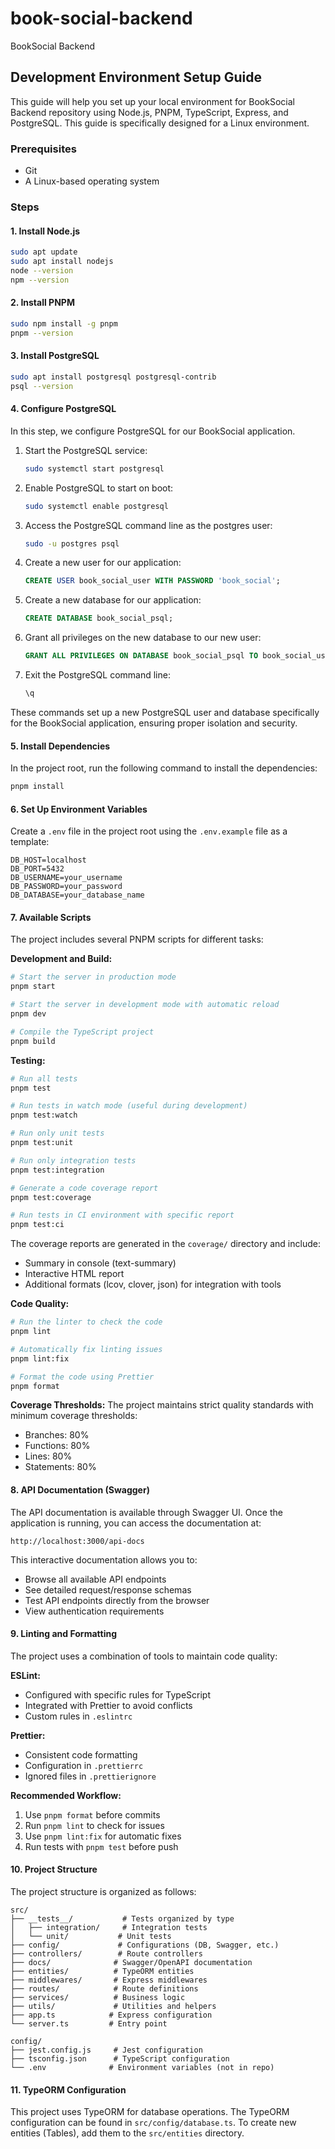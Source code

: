 # book-social-backend
BookSocial Backend

## Development Environment Setup Guide

This guide will help you set up your local environment for BookSocial Backend repository using Node.js, PNPM, TypeScript, Express, and PostgreSQL. This guide is specifically designed for a Linux environment.

### Prerequisites

- Git
- A Linux-based operating system

### Steps

#### 1. Install Node.js

```bash
sudo apt update
sudo apt install nodejs
node --version
npm --version
```

#### 2. Install PNPM

```bash
sudo npm install -g pnpm
pnpm --version
```

#### 3. Install PostgreSQL

```bash
sudo apt install postgresql postgresql-contrib
psql --version
```

#### 4. Configure PostgreSQL

In this step, we configure PostgreSQL for our BookSocial application.

1. Start the PostgreSQL service:
   ```bash
   sudo systemctl start postgresql
   ```

2. Enable PostgreSQL to start on boot:
   ```bash
   sudo systemctl enable postgresql
   ```

3. Access the PostgreSQL command line as the postgres user:
   ```bash
   sudo -u postgres psql
   ```

4. Create a new user for our application:
   ```sql
   CREATE USER book_social_user WITH PASSWORD 'book_social';
   ```

5. Create a new database for our application:
   ```sql
   CREATE DATABASE book_social_psql;
   ```

6. Grant all privileges on the new database to our new user:
   ```sql
   GRANT ALL PRIVILEGES ON DATABASE book_social_psql TO book_social_user;
   ```

7. Exit the PostgreSQL command line:
   ```sql
   \q
   ```

These commands set up a new PostgreSQL user and database specifically for the BookSocial application, ensuring proper isolation and security.

#### 5. Install Dependencies

In the project root, run the following command to install the dependencies:

```bash
pnpm install
```

#### 6. Set Up Environment Variables

Create a `.env` file in the project root using the `.env.example` file as a template:

```
DB_HOST=localhost
DB_PORT=5432
DB_USERNAME=your_username
DB_PASSWORD=your_password
DB_DATABASE=your_database_name
```
#### 7. Available Scripts

The project includes several PNPM scripts for different tasks:

**Development and Build:**
```bash
# Start the server in production mode
pnpm start

# Start the server in development mode with automatic reload
pnpm dev

# Compile the TypeScript project
pnpm build
```

**Testing:**
```bash
# Run all tests
pnpm test

# Run tests in watch mode (useful during development)
pnpm test:watch

# Run only unit tests
pnpm test:unit

# Run only integration tests
pnpm test:integration

# Generate a code coverage report
pnpm test:coverage

# Run tests in CI environment with specific report
pnpm test:ci
```

The coverage reports are generated in the `coverage/` directory and include:
- Summary in console (text-summary)
- Interactive HTML report
- Additional formats (lcov, clover, json) for integration with tools

**Code Quality:**
```bash
# Run the linter to check the code
pnpm lint

# Automatically fix linting issues
pnpm lint:fix

# Format the code using Prettier
pnpm format
```

**Coverage Thresholds:**
The project maintains strict quality standards with minimum coverage thresholds:
- Branches: 80%
- Functions: 80%
- Lines: 80%
- Statements: 80%

#### 8. API Documentation (Swagger)

The API documentation is available through Swagger UI. Once the application is running, you can access the documentation at:

```
http://localhost:3000/api-docs
```

This interactive documentation allows you to:
- Browse all available API endpoints
- See detailed request/response schemas
- Test API endpoints directly from the browser
- View authentication requirements

#### 9. Linting and Formatting

The project uses a combination of tools to maintain code quality:

**ESLint:**
- Configured with specific rules for TypeScript
- Integrated with Prettier to avoid conflicts
- Custom rules in `.eslintrc`

**Prettier:**
- Consistent code formatting
- Configuration in `.prettierrc`
- Ignored files in `.prettierignore`

**Recommended Workflow:**
1. Use `pnpm format` before commits
2. Run `pnpm lint` to check for issues
3. Use `pnpm lint:fix` for automatic fixes
4. Run tests with `pnpm test` before push

#### 10. Project Structure

The project structure is organized as follows:

```
src/
├── __tests__/           # Tests organized by type
│   ├── integration/     # Integration tests
│   └── unit/           # Unit tests
├── config/             # Configurations (DB, Swagger, etc.)
├── controllers/        # Route controllers
├── docs/              # Swagger/OpenAPI documentation
├── entities/          # TypeORM entities
├── middlewares/       # Express middlewares
├── routes/            # Route definitions
├── services/          # Business logic
├── utils/             # Utilities and helpers
├── app.ts            # Express configuration
└── server.ts         # Entry point

config/
├── jest.config.js     # Jest configuration
├── tsconfig.json      # TypeScript configuration
└── .env              # Environment variables (not in repo)
```

#### 11. TypeORM Configuration

This project uses TypeORM for database operations. The TypeORM configuration can be found in `src/config/database.ts`. To create new entities (Tables), add them to the `src/entities` directory.

